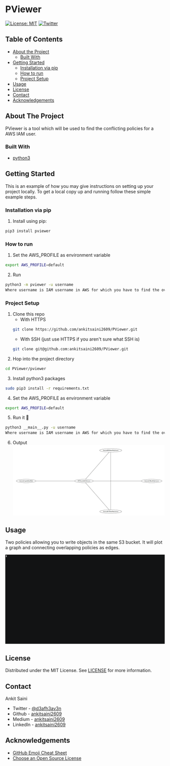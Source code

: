 # PViewer
[![License: MIT](https://img.shields.io/badge/License-MIT-yellow.svg)](https://opensource.org/licenses/MIT) [![Twitter](https://img.shields.io/twitter/follow/d3afh3av3n?style=social)](https://twitter.com/d3afh3av3n)

<!-- TABLE OF CONTENTS -->
## Table of Contents

* [About the Project](#about-the-project)
  * [Built With](#built-with)
* [Getting Started](#getting-started)
  * [Installation via pip](#Installation-via-pip)
  * [How to run](#How-to-run)
  * [Project Setup](#project-setup)
* [Usage](#usage)
* [License](#license)
* [Contact](#contact)
* [Acknowledgements](#acknowledgements)


<!-- ABOUT THE PROJECT -->
## About The Project

PViewer is a tool which will be used to find the conflicting policies for a AWS IAM user.


### Built With
* [python3](https://docs.python.org/3/)



<!-- GETTING STARTED -->
## Getting Started

This is an example of how you may give instructions on setting up your project locally.
To get a local copy up and running follow these simple example steps.


### Installation via pip 

1. Install using pip:
```sh
pip3 install pviewer
```

### How to run
1. Set the AWS_PROFILE as environment variable
```sh
export AWS_PROFILE=default
```
2. Run
```sh
python3 -m pviewer -u username
Where username is IAM username in AWS for which you have to find the overlapping policies
```


### Project Setup

1. Clone this repo
   * With HTTPS
   ```sh
   git clone https://github.com/ankitsaini2609/PViewer.git
   ```
   * With SSH (just use HTTPS if you aren't sure what SSH is)
   ```sh
   git clone git@github.com:ankitsaini2609/PViewer.git
   ```
2. Hop into the project directory
```sh
cd PViewer/pviewer
```
3. Install python3 packages
```sh
sudo pip3 install -r requirements.txt
```
4. Set the AWS_PROFILE as environment variable
```sh
export AWS_PROFILE=default
```
5. Run it :rocket:
```sh
python3 __main__.py -u username
Where username is IAM username in AWS for which you have to find the overlapping policies.
```
6. Output
![OUTPUT](https://github.com/ankitsaini2609/PViewer/blob/master/pviewer/output.png "output")


<!-- USAGE EXAMPLES -->
## Usage
Two policies allowing you to write objects in the same S3 bucket. It will plot a graph and connecting overlapping policies as edges.

![DEMO](https://github.com/ankitsaini2609/PViewer/blob/master/pviewer/demo.gif "demo")


<!-- LICENSE -->
## License

Distributed under the MIT License. See [LICENSE](https://github.com/ankitsaini2609/PViewer/blob/master/LICENSE.txt) for more information.



<!-- CONTACT -->
## Contact

Ankit Saini 
* Twitter - [@d3afh3av3n](https://twitter.com/d3afh3av3n)
* Github - [ankitsaini2609](https://github.com/ankitsaini2609)
* Medium - [ankitsaini2609](https://medium.com/@ankitsaini2609)
* LinkedIn - [ankitsaini2609](https://linkedin.com/in/ankitsaini2609)


<!-- ACKNOWLEDGEMENTS -->
## Acknowledgements
* [GitHub Emoji Cheat Sheet](https://www.webpagefx.com/tools/emoji-cheat-sheet)
* [Choose an Open Source License](https://choosealicense.com)
